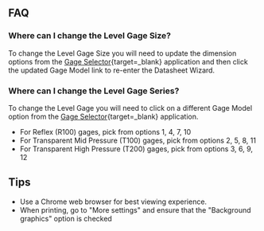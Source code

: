 ## **FAQ**

### Where can I change the Level Gage Size?
To change the Level Gage Size you will need to update the dimension options from the [Gage Selector](https://gage-selector.infernomfg.net){target=_blank} application and then click the updated Gage Model link to re-enter the Datasheet Wizard.

### Where can I change the Level Gage Series?
To change the Level Gage you will need to click on a different Gage Model option from the [Gage Selector](https://gage-selector.infernomfg.net){target=_blank} application.  

- For Reflex (R100) gages, pick from options 1, 4, 7, 10  
- For Transparent Mid Pressure (T100) gages, pick from options 2, 5, 8, 11
- For Transparent High Pressure (T200) gages, pick from options 3, 6, 9, 12

## **Tips**
- Use a Chrome web browser for best viewing experience.
- When printing, go to "More settings" and ensure that the "Background graphics" option is checked